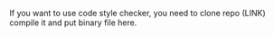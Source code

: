 If you want to use code style checker, you need to clone repo (LINK) compile it
and put binary file here.

